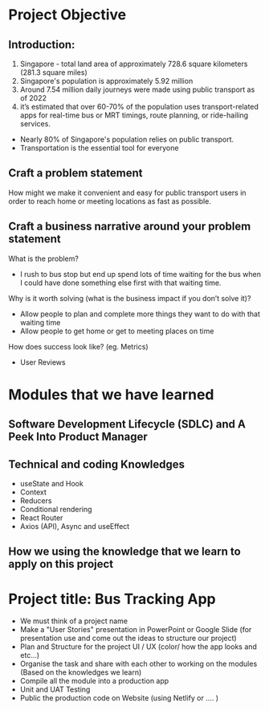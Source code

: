 #   Project Objective

##  Introduction:

1. Singapore - total land area of approximately 728.6 square kilometers (281.3 square miles)
2. Singapore's population is approximately 5.92 million
3. Around 7.54 million daily journeys were made using public transport as of 2022
4. it’s estimated that over 60-70% of the population uses transport-related apps for real-time bus or MRT timings, route planning, or ride-hailing services.

- Nearly 80% of Singapore's population relies on public transport.
- Transportation is the essential tool for everyone

##  Craft a problem statement
How might we make it convenient and easy for public transport users in order to reach home or meeting locations as fast as possible.

## Craft a business narrative around your problem statement
What is the problem?
- I rush to bus stop but end up spend lots of time waiting for the bus when I could have done something else first with that waiting time.

Why is it worth solving (what is the business impact if you don’t solve it)?
- Allow people to plan and complete more things they want to do with that waiting time
- Allow people to get home or get to meeting places on time

How does success look like? (eg. Metrics)
- User Reviews





#  Modules that we have learned

## Software Development Lifecycle (SDLC) and A Peek Into Product Manager

## Technical and coding Knowledges
  - useState and Hook
  - Context
  - Reducers
  - Conditional rendering
  - React Router
  - Axios (API), Async and useEffect

## How we using the knowledge that we learn to apply on this project

# Project title: Bus Tracking App
  - We must think of a project name
  - Make a "User Stories" presentation in PowerPoint or Google Slide (for presentation use and come out the ideas to structure our project)
  - Plan and Structure for the project UI / UX (color/ how the app looks and etc...)
  - Organise the task and share with each other to working on the modules (Based on the knowledges we learn)
  - Compile all the module into a production app
  - Unit and UAT Testing
  - Public the production code on Website (using Netlify or .... )
